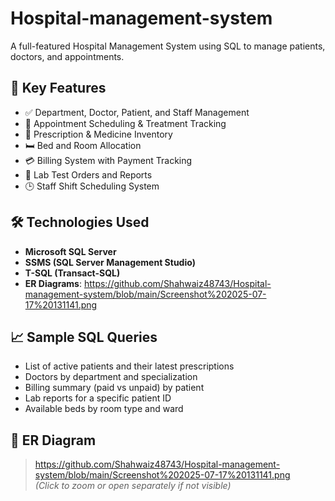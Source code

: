# Hospital-management-system
A full-featured Hospital Management System using SQL to manage patients, doctors, and appointments.

## 📂 Key Features

- ✅ Department, Doctor, Patient, and Staff Management
- 📅 Appointment Scheduling & Treatment Tracking
- 💊 Prescription & Medicine Inventory
- 🛏️ Bed and Room Allocation
- 💳 Billing System with Payment Tracking
- 🧪 Lab Test Orders and Reports
- 🕒 Staff Shift Scheduling System

## 🛠️ Technologies Used

- **Microsoft SQL Server**
- **SSMS (SQL Server Management Studio)**
- **T-SQL (Transact-SQL)**
- **ER Diagrams**: https://github.com/Shahwaiz48743/Hospital-management-system/blob/main/Screenshot%202025-07-17%20131141.png

## 📈 Sample SQL Queries

- List of active patients and their latest prescriptions
- Doctors by department and specialization
- Billing summary (paid vs unpaid) by patient
- Lab reports for a specific patient ID
- Available beds by room type and ward

## 🧩 ER Diagram

> https://github.com/Shahwaiz48743/Hospital-management-system/blob/main/Screenshot%202025-07-17%20131141.png  
> *(Click to zoom or open separately if not visible)*
